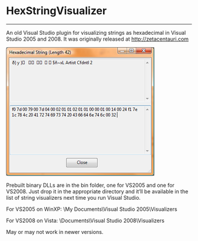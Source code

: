 # HexStringVisualizer
---------------------

An old Visual Studio plugin for visualizing strings as hexadecimal in Visual Studio 2005 and 2008.
It was originally released at http://zetacentauri.com

![HexStringVisualizer Screenshot](https://github.com/Xangis/HexStringVisualizer/blob/master/HexStringVisualizer.bmp)

Prebuilt binary DLLs are in the bin folder, one for VS2005 and one for VS2008. Just drop it in the 
appropriate directory and it’ll be available in the list of string visualizers next time you run 
Visual Studio.

For VS2005 on WinXP: <user>\My Documents\Visual Studio 2005\Visualizers

For VS2008 on Vista: <user>\Documents\Visual Studio 2008\Visualizers

May or may not work in newer versions.
